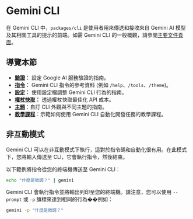 # Gemini CLI

在 Gemini CLI 中，`packages/cli` 是使用者用來傳送和接收來自 Gemini AI 模型及其相關工具的提示的前端。如需 Gemini CLI 的一般概觀，請參閱[主要文件頁面](../index.md)。

## 導覽本節

- **[驗證](./authentication.md)：** 設定 Google AI 服務驗證的指南。
- **[指令](./commands.md)：** Gemini CLI 指令的參考資料 (例如 `/help`、`/tools`、`/theme`)。
- **[設定](./configuration.md)：** 使用設定檔調整 Gemini CLI 行為的指南。
- **[權杖快取](./token-caching.md)：** 透過權杖快取最佳化 API 成本。
- **[主題](./themes.md)**：自訂 CLI 外觀與不同主題的指南。
- **[教學課程](tutorials.md)**：示範如何使用 Gemini CLI 自動化開發任務的教學課程。

## 非互動模式

Gemini CLI 可以在非互動模式下執行，這對於指令碼和自動化很有用。在此模式下，您將輸入傳送至 CLI，它會執行指令，然後結束。

以下範例將指令從您的終端機傳送至 Gemini CLI：

```bash
echo "什麼是微調？" | gemini
```

Gemini CLI 會執行指令並將輸出列印至您的終端機。請注意，您可以使用 `--prompt` 或 `-p` 旗標來達到相同的行為��例如：

```bash
gemini -p "什麼是微調？"
```
